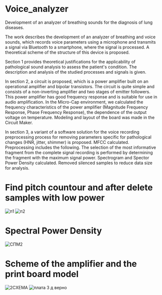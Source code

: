# Voice_analyzer
Development of an analyzer of breathing sounds for the diagnosis of lung diseases. 

The work describes the development of an analyzer of breathing and voice sounds, which records voice parameters 
using a microphone and transmits a signal via Bluetooth to a smartphone, where the signal is processed. 
A theoretical scheme of the structure of this device is proposed.

Section 1 provides theoretical justifications for the applicability of pathological sound analysis to assess 
the patient's condition. The description and analysis of the studied processes and signals is given.

In section 2, a circuit is proposed, which is a power amplifier built on an operational amplifier and 
bipolar transistors. The circuit is quite simple and consists of a non-inverting amplifier and 
two stages of emitter followers. This power amplifier has good frequency response and is suitable for use in 
audio amplification. In the Micro-Cap environment, we calculated the frequency characteristics of 
the power amplifier (Magnitude Frequency Response, Phase Frequency Response), the dependence of 
the output voltage on temperature. Modeling and layout of the board was made in the Circuit Maker.

In section 3, a variant of a software solution for the voice recording preprocessing process for removing 
parameters specific for pathological changes (HNR, jitter, shimmer) is proposed. MFCC calculated. 
Preprocessing includes the following. The selection of the most informative fragment from the complete 
signal recording is performed by determining the fragment with the maximum signal power. Spectrogram and 
Spector Power Density calculated. Removed silenced samples to reduce data size for analysis.

# Find pitch countour and after delete samples with low power
![п1](https://user-images.githubusercontent.com/90864757/222400107-93f5a2e2-f9c6-4257-8229-85949ee4eafe.png)
![п2](https://user-images.githubusercontent.com/90864757/222400234-6d682eed-496c-4664-91c0-a7e783942e89.png)

# Spectral Power Density  
![СПМ2](https://user-images.githubusercontent.com/90864757/222399840-2fce9f21-8a98-46b2-9dcd-3f47945417c3.png)

# Scheme of the amplifier and the print board model
![2СХЕМА](https://user-images.githubusercontent.com/90864757/222400497-52b3805e-e899-4741-830a-cceeb4ac50b2.png)
![плата 3 д верно](https://user-images.githubusercontent.com/90864757/222400519-92637c68-8422-411f-a9fa-4739772d9c68.png)

